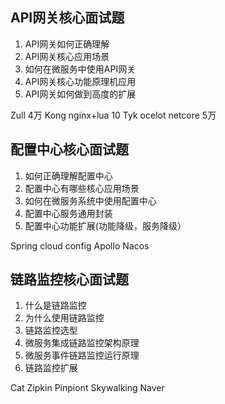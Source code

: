 ## API网关核心面试题
1. API网关如何正确理解
2. API网关核心应用场景
3. 如何在微服务中使用API网关
4. API网关核心功能原理机应用
5. API网关如何做到高度的扩展

Zull  4万
Kong nginx+lua 10
Tyk
ocelot netcore 5万

## 配置中心核心面试题
1. 如何正确理解配置中心
2. 配置中心有哪些核心应用场景
3. 如何在微服务系统中使用配置中心
4. 配置中心服务通用封装
5. 配置中心功能扩展(功能降级，服务降级） 

Spring cloud config
Apollo
Nacos

## 链路监控核心面试题
1. 什么是链路监控
2. 为什么使用链路监控
3. 链路监控选型
4. 微服务集成链路监控架构原理
5. 微服务事件链路监控运行原理
6. 链路监控扩展

Cat
Zipkin
Pinpiont
Skywalking
Naver